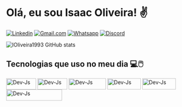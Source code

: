 
# Olá, eu sou Isaac Oliveira! ✌️

[![Linkedin](https://img.shields.io/badge/LinkedIn-0077B5?style=for-the-badge&logo=linkedin&logoColor=white)](https://linkedin.com/in/devisaac-oliveira1993)
[![Gmail.com](https://img.shields.io/badge/Gmail-D14836?style=for-the-badge&logo=gmail&logoColor=white)](https://isaactpoliveira@gmail.com)
[![Whatsapp](https://img.shields.io/badge/WhatsApp-25D366?style=for-the-badge&logo=whatsapp&logoColor=white)](https://api.whatsapp.com/send?phone=5592991155175&text=Hey,%20tudo%20bem%20com%20voc%C3%AA?%20Me%20chamo%20Isaac%20Oliveira%20e%20estou%20aqui%20para%20te%20atender.%20Me%20conte,%20como%20posso%20te%20ajudar?)
[![Discord](https://img.shields.io/badge/Discord-7289DA?style=for-the-badge&logo=discord&logoColor=white)]()

![IOliveira1993 GitHub stats](https://github-readme-stats.vercel.app/api?username=IOliveira1993&show_icons=true&theme=radical)

 
## Tecnologias que uso no meu dia 💻🖱️
 <img align="center" alt="Dev-Js" height="30" width="80" src="https://img.shields.io/badge/HTML5-E34F26?style=for-the-badge&logo=html5&logoColor=white"> <img align="center" alt="Dev-Js" height="30" width="80" src="https://img.shields.io/badge/CSS3-1572B6?style=for-the-badge&logo=css3&logoColor=white">  <img align="center" alt="Dev-Js" height="30" width="100" src="https://img.shields.io/badge/JavaScript-F7DF1E?style=for-the-badge&logo=javascript&logoColor=black">  <img align="center" alt="Dev-Js" height="30" width="90" src="https://img.shields.io/badge/Node.js-43853D?style=for-the-badge&logo=node.js&logoColor=white">  <img align="center" alt="Dev-Js" height="30" width="90" src="https://img.shields.io/badge/React-20232A?style=for-the-badge&logo=react&logoColor=61DAFB">  <img align="center" alt="Dev-Js" height="30" width="150" src="https://img.shields.io/badge/Microsoft%20SQL%20Server-CC2927?style=for-the-badge&logo=microsoft%20sql%20server&logoColor=white"> 


